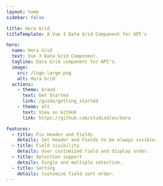 ```yaml
---
layout: home
sidebar: false

title: Hora Grid
titleTemplate: A Vue 3 Data Grid Component for API's

hero:
  name: Hora Grid
  text: Vue 3 Data Grid Component.
  tagline: Data Grid component for API's.
  image:
    src: /logo-large.png
    alt: Hora Grid
  actions:
    - theme: brand
      text: Get Started
      link: /guide/getting_started
    - theme: alt
      text: View on GitHub
      link: https://github.com/studioalex/hora

features:
  - title: Fix Header and Fields
    details: Set Header and Fields to be always visible.
  - title: Field visibility
    details: User customized field and display order.
  - title: Selection support
    details: Single and multiple selection.
  - title: Sorting
    details: Customize field sort order.
---
```


<HeroExample />

<script setup>
  import HeroExample from './HeroExample.vue'
</script>
